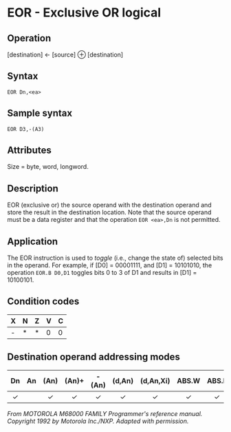 # EOR - Exclusive OR logical

## Operation
[destination] ← [source] ⊕ [destination]

## Syntax
```assembly
EOR Dn,<ea>
```
## Sample syntax
```assembly
EOR D3,-(A3)
```

## Attributes
Size = byte, word, longword.

## Description
EOR (exclusive or) the source operand with the destination
operand and store the result in the destination location. Note that
the source operand must be a data register and that the operation
`EOR <ea>,Dn` is not permitted.

## Application
The EOR instruction is used to *toggle* (i.e., change the state of)
selected bits in the operand. For example, if [D0] = 00001111, and
[D1] = 10101010, the operation `EOR.B D0,D1` toggles bits 0 to 3 of
D1 and results in [D1] = 10100101.

## Condition codes
|X|N|Z|V|C|
|--|--|--|--|--|
|-|*|*|0|0|

## Destination operand addressing modes
|Dn|An|(An)|(An)+|-(An)|(d,An)|(d,An,Xi)|ABS.W|ABS.L|(d,PC)|(d,PC,Xn)|imm|
|:-:|:-:|:-:|:-:|:-:|:-:|:-:|:-:|:-:|:-:|:-:|:-:|
|✓||✓|✓|✓|✓|✓|✓|✓||||

*From MOTOROLA M68000 FAMILY Programmer's reference manual. Copyright 1992 by Motorola Inc./NXP. Adapted with permission.*